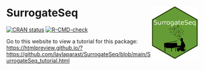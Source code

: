 # SurrogateSeq <img src="hex_SurrogateSeq.png" align="right" height="139" alt="SurrogateSeq hex logo" />

<!-- badges: start -->
[![CRAN status](https://www.r-pkg.org/badges/version/SurrogateSeq)](https://CRAN.R-project.org/package=SurrogateSeq)
[![R-CMD-check](https://github.com/laylaparast/SurrogateSeq/actions/workflows/R-CMD-check.yaml/badge.svg)](https://github.com/laylaparast/SurrogateSeq/actions/workflows/R-CMD-check.yaml)
<!-- badges: end -->



Go to this website to view a tutorial for this package: https://htmlpreview.github.io/?https://github.com/laylaparast/SurrogateSeq/blob/main/SurrogateSeq_tutorial.html 
